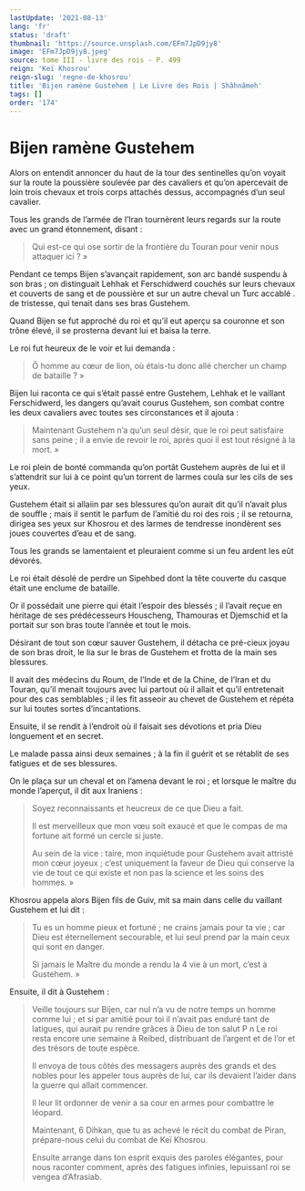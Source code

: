 ```yaml
---
lastUpdate: '2021-08-13'
lang: 'fr'
status: 'draft'
thumbnail: 'https://source.unsplash.com/EFm7JpD9jy8'
image: 'EFm7JpD9jy8.jpeg'
source: tome III - livre des rois - P. 499
reign: 'Keï Khosrou'
reign-slug: 'regne-de-khosrou'
title: 'Bijen ramène Gustehem | Le Livre des Rois | Shâhnâmeh'
tags: []
order: '174'
---
```


<!-- LTeX: language=fr -->

# Bijen ramène Gustehem

Alors on entendit annoncer du haut de la tour des sentinelles qu’on voyait sur la route la poussière soulevée par des cavaliers et qu’on apercevait de loin trois chevaux et trois corps attachés dessus, accompagnés d’un seul cavalier.

Tous les grands de l’armée de l’Iran tournèrent leurs regards sur la route avec un grand étonnement, disant :

> Qui est-ce qui ose sortir de la frontière du Touran pour venir nous attaquer ici ? »

Pendant ce temps Bijen s’avançait rapidement, son arc bandé suspendu à son bras ; on distinguait Lehhak et Ferschidwerd couchés sur leurs chevaux et couverts de sang et de poussière et sur un autre cheval un Turc accablé . de tristesse, qui tenait dans ses bras Gustehem.

Quand Bijen se fut approché du roi et qu’il eut aperçu sa couronne et son trône élevé, il se prosterna devant lui et baisa la terre.

Le roi fut heureux de le voir et lui demanda :

> Ô homme au cœur de lion, où étais-tu donc allé chercher un champ de bataille ? »

Bijen lui raconta ce qui s’était passé entre Gustehem, Lehhak et le vaillant Ferschidwerd, les dangers qu’avait courus Gustehem, son combat contre les deux cavaliers avec toutes ses circonstances et il ajouta :

> Maintenant Gustehem n’a qu’un seul désir, que le roi peut satisfaire sans peine ; il a envie de revoir le roi, après quoi il est tout résigné à la mort. »

Le roi plein de bonté commanda qu’on portât Gustehem auprès de lui et il s’attendrit sur lui à ce point qu’un torrent de larmes coula sur les cils de ses yeux.

Gustehem était si allaiin par ses blessures qu’on aurait dit qu’il n’avait plus de souffle ; mais il sentit le parfum de l’amitié du roi des rois ; il se retourna, dirigea ses yeux sur Khosrou et des larmes de tendresse inondèrent ses joues couvertes d’eau et de sang.

Tous les grands se lamentaient et pleuraient comme si un feu ardent les eût dévorés.

Le roi était désolé de perdre un Sipehbed dont la tête couverte du casque était une enclume de bataille.

Or il possédait une pierre qui était l’espoir des blessés ; il l’avait reçue en héritage de ses prédécesseurs Houscheng, Thamouras et Djemschid et la portait sur son bras toute l’année et tout le mois.

Désirant de tout son cœur sauver Gustehem, il détacha ce pré-cieux joyau de son bras droit, le lia sur le bras de Gustehem et frotta de la main ses blessures.

Il avait des médecins du Roum, de l’Inde et de la Chine, de l’Iran et du Touran, qu’il menait toujours avec lui partout où il allait et qu’il entretenait pour des cas semblables ; il les fit asseoir au chevet de Gustehem et répéta sur lui toutes sortes d’incantations.

Ensuite, il se rendit à l’endroit où il faisait ses dévotions et pria Dieu longuement et en secret.

Le malade passa ainsi deux semaines ; à la fin il guérit et se rétablit de ses fatigues et de ses blessures.

On le plaça sur un cheval et on l’amena devant le roi ; et lorsque le maître du monde l’aperçut, il dit aux Iraniens :

> Soyez reconnaissants et heucreux de ce que Dieu a fait.
>
> Il est merveilleux que mon vœu soit exaucé et que le compas de ma fortune ait formé un cercle si juste.
>
> Au sein de la vice : taire, mon inquiétude pour Gustehem avait attristé mon cœur joyeux ; c’est uniquement la faveur de Dieu qui conserve la vie de tout ce qui existe et non pas la science et les soins des hommes. »

Khosrou appela alors Bijen fils de Guiv, mit sa main dans celle du vaillant Gustehem et lui dit :

> Tu es un homme pieux et fortuné ; ne crains jamais pour ta vie ; car Dieu est éternellement secourable,
> et lui seul prend par la main ceux qui sont en danger.
>
> Si jamais le Maître du monde a rendu la
> 4 vie à un mort, c’est à Gustehem. »

Ensuite, il dit à Gustehem :

> Veille toujours sur Bijen, car nul n’a vu de notre temps un homme comme lui ; et si par amitié pour toi il n’avait pas enduré tant de latigues, qui aurait pu rendre grâces à Dieu de ton salut P n Le roi resta encore une semaine à Reibed, distribuant de l’argent et de l’or et des trésors de toute espèce.
>
> Il envoya de tous côtés des messagers auprès des grands et des nobles pour les appeler tous auprès de lui, car ils devaient l’aider dans la guerre qui allait commencer.
>
> Il leur lit ordonner de venir a sa cour en armes pour combattre le léopard.
>
> Maintenant, 6 Dihkan, que tu as achevé le récit du combat de Piran, prépare-nous celui du combat de Keï Khosrou.
>
> Ensuite arrange dans ton esprit exquis des paroles élégantes, pour nous raconter comment, après des fatigues infinies, lepuissanl roi se vengea d’Afrasiab.
